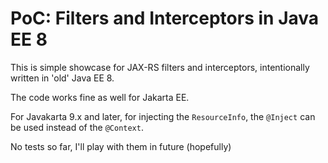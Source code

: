 # PoC: Filters and Interceptors in Java EE 8

This is simple showcase for JAX-RS filters and interceptors, intentionally written in 'old' Java EE 8.

The code works fine as well for Jakarta EE. 

For Javakarta 9.x and later, for injecting the `ResourceInfo`, the `@Inject` can be used instead of the `@Context`.

No tests so far, I'll play with them in future (hopefully)
